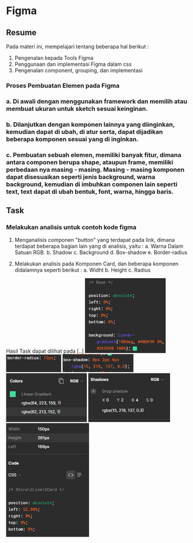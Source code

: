 # Figma

## Resume
Pada materi ini, mempelajari tentang beberapa hal berikut :
1. Pengenalan kepada Tools Figma
2. Penggunaan dan implementasi Figma dalam css
3. Pengenalan component, grouping, dan implementasi

### Proses Pembuatan Elemen pada Figma
### a. Di awali dengan menggunakan framework dan memilih atau membuat ukuran untuk sketch sesuai keinginan.

### b. Dilanjutkan dengan komponen lainnya yang diinginkan, kemudian dapat di ubah, di atur serta, dapat dijadikan beberapa komponen sesuai yang di inginkan.

### c. Pembuatan sebuah elemen, memiliki banyak fitur, dimana antara componen berupa shape, ataupun frame, memiliki perbedaan nya masing - masing. Masing - masing komponen dapat disesuaikan seperti jenis background, warna background, kemudian di imbuhkan componen lain seperti text, text dapat di ubah bentuk, font, warna, hingga baris.

## Task 
### Melakukan analisis untuk contoh kode figma
1. Menganalisis componen "button" yang terdapat pada link, dimana terdapat beberapa bagian lain yang di analisis, yaitu :
a. Warna Dalam Satuan RGB.
b. Shadow
c. Background
d. Box-shadow
e. Border-radius

2. Melakukan analisis pada Komponen Card, dan beberapa komponen didalamnya seperti
berikut :
a. Widht
b. Height
c. Radius

Hasil Task dapat dilihat pada 
[..]
![Screenshot](./screenshot/Screenshot_Background_Button.png)
![Screenshot](./screenshot/Screenshot_Border_Radius.png)
![Screenshot](./screenshot/Screenshot_Box_Shadow.png)
![Screenshot](./screenshot/Screenshot_Button_Rgb_Color.png)
![Screenshot](./screenshot/Screenshot_Shadow_Button.png)
![Screenshot](./screenshot/Screenshot_Width_Height_Radius.png)

